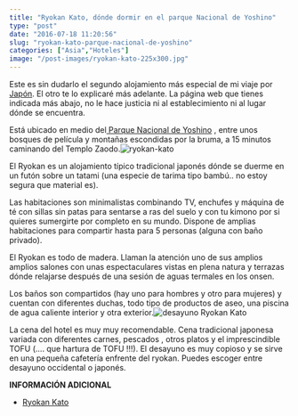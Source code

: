 ```yaml
---
title: "Ryokan Kato, dónde dormir en el parque Nacional de Yoshino"
type: "post"
date: "2016-07-18 11:20:56"
slug: "ryokan-kato-parque-nacional-de-yoshino"
categories: ["Asia","Hoteles"]
image: "/post-images/ryokan-kato-225x300.jpg"
---
```


Este es sin dudarlo el segundo alojamiento más especial de mi viaje por [Japón](http://www.missviajes.com/la-ruta-kumano-perdida-en-japon/). El otro te lo explicaré más adelante. La página web que tienes indicada más abajo, no le hace justicia ni al establecimiento ni al lugar dónde se encuentra.



Está ubicado en medio del[ Parque Nacional de Yoshino](http://www.missviajes.com/parque-nacional-de-yoshino-escapada-de-2-dias/) , entre unos bosques de película y montañas escondidas por la bruma, a 15 minutos caminando del Templo Zaodo.![ryokan-kato](/post-images/ryokan-kato-225x300.jpg)



El Ryokan es un alojamiento típico tradicional japonés dónde se duerme en un futón sobre un tatami (una especie de tarima tipo bambú.. no estoy segura que material es).

Las habitaciones son minimalistas combinando TV, enchufes y máquina de té con sillas sin patas para sentarse a ras del suelo y con tu kimono por si quieres sumergirte por completo en su mundo. Dispone de amplias habitaciones para compartir hasta para 5 personas (alguna con baño privado).

El Ryokan es todo de madera. Llaman la atención uno de sus amplios amplios salones con unas espectaculares vistas en plena natura y terrazas dónde relajarse después de una sesión de aguas termales en los onsen.

Los baños son compartidos (hay uno para hombres y otro para mujeres) y cuentan con diferentes duchas, todo tipo de productos de aseo, una piscina de agua caliente interior y otra exterior.![desayuno Ryokan Kato](/post-images/DSCF1658-1-300x225.jpg)



La cena del hotel es muy muy recomendable. Cena tradicional japonesa variada con diferentes carnes, pescados , otros platos y el imprescindible TOFU (.... que hartura de TOFU !!!). El desayuno es muy copioso y se sirve en una pequeña cafetería enfrente del ryokan. Puedes escoger entre desayuno occidental o japonés.



 **INFORMACIÓN ADICIONAL**

- [Ryokan Kato ](http://www.booking.com/hotel/jp/ryokan-kato.html?aid=1294466&no_rooms=1&group_adults=1)